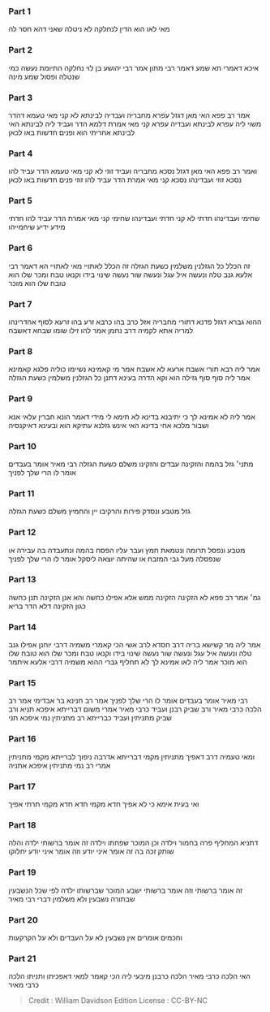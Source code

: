 
### Part 1
מאי לאו הוא הדין לנחלקה לא ניטלה שאני דהא חסר לה

### Part 2
איכא דאמרי תא שמע דאמר רבי מתון אמר רבי יהושע בן לוי נחלקה התיומת נעשה כמי שנטלה ופסול שמע מינה

### Part 3
אמר רב פפא האי מאן דגזל עפרא מחבריה ועבדיה לבינתא לא קני מאי טעמא דהדר משוי ליה עפרא לבינתא ועבדיה עפרא קני מאי אמרת דלמא הדר ועביד ליה לבינתא האי לבינתא אחריתי הוא ופנים חדשות באו לכאן

### Part 4
ואמר רב פפא האי מאן דגזל נסכא מחבריה ועביד זוזי לא קני מאי טעמא הדר עביד להו נסכא זוזי ועבדינהו נסכא קני מאי אמרת הדר עביד להו זוזי פנים חדשות באו לכאן

### Part 5
שחימי ועבדינהו חדתי לא קני חדתי ועבדינהו שחימי קני מאי אמרת הדר עביד להו חדתי מידע ידיע שיחמייהו

### Part 6
זה הכלל כל הגזלנין משלמין כשעת הגזלה זה הכלל לאתויי מאי לאתויי הא דאמר רבי אלעא גנב טלה ונעשה איל עגל ונעשה שור נעשה שינוי בידו וקנאו טבח ומכר שלו הוא טובח שלו הוא מוכר

### Part 7
ההוא גברא דגזל פדנא דתורי מחבריה אזל כרב בהו כרבא זרע בהו זרעא לסוף אהדרינהו למריה אתא לקמיה דרב נחמן אמר להו זילו שומו שבחא דאשבח

### Part 8
אמר ליה רבא תורי אשבח ארעא לא אשבח אמר מי קאמינא נשיימו כוליה פלגא קאמינא אמר ליה סוף סוף גזילה הוא וקא הדרה בעינא דתנן כל הגזלנין משלמין כשעת הגזלה

### Part 9
אמר ליה לא אמינא לך כי יתיבנא בדינא לא תימא לי מידי דאמר הונא חברין עלאי אנא ושבור מלכא אחי בדינא האי אינש גזלנא עתיקא הוא ובעינא דאיקנסיה

### Part 10
מתני׳ גזל בהמה והזקינה עבדים והזקינו משלם כשעת הגזלה רבי מאיר אומר בעבדים אומר לו הרי שלך לפניך

### Part 11
גזל מטבע ונסדק פירות והרקיבו יין והחמיץ משלם כשעת הגזלה

### Part 12
מטבע ונפסל תרומה ונטמאת חמץ ועבר עליו הפסח בהמה ונתעבדה בה עבירה או שנפסלה מעל גבי המזבח או שהיתה יוצאה ליסקל אומר לו הרי שלך לפניך

### Part 13
גמ׳ אמר רב פפא לא הזקינה הזקינה ממש אלא אפילו כחשה והא אנן הזקינה תנן כחשה כגון הזקינה דלא הדר בריא

### Part 14
אמר ליה מר קשישא בריה דרב חסדא לרב אשי הכי קאמרי משמיה דרבי יוחנן אפילו גנב טלה ונעשה איל עגל ונעשה שור נעשה שינוי בידו וקנאו טבח ומכר שלו הוא טובח שלו הוא מוכר אמר ליה לאו אמינא לך לא תחליף גברי ההוא משמיה דרבי אלעא איתמר

### Part 15
רבי מאיר אומר בעבדים אומר לו הרי שלך לפניך אמר רב חנינא בר אבדימי אמר רב הלכה כרבי מאיר ורב שביק רבנן ועביד כרבי מאיר אמרי משום דברייתא איפכא תניא ורב שביק מתניתין ועביד כברייתא רב מתניתין נמי איפכא תני

### Part 16
ומאי טעמיה דרב דאפיך מתניתין מקמי דברייתא אדרבה ניפוך לברייתא מקמי מתניתין אמרי רב נמי מתניתין איפכא אתניה

### Part 17
ואי בעית אימא כי לא אפיך חדא מקמי חדא חדא מקמי תרתי אפיך

### Part 18
דתניא המחליף פרה בחמור וילדה וכן המוכר שפחתו וילדה זה אומר ברשותי ילדה והלה שותק זכה בה זה אומר איני יודע וזה אומר איני יודע יחלוקו

### Part 19
זה אומר ברשותי וזה אומר ברשותי ישבע המוכר שברשותו ילדה לפי שכל הנשבעין שבתורה נשבעין ולא משלמין דברי רבי מאיר

### Part 20
וחכמים אומרים אין נשבעין לא על העבדים ולא על הקרקעות

### Part 21
האי הלכה כרבי מאיר הלכה כרבנן מיבעי ליה הכי קאמר למאי דאפכיתו ותניתו הלכה כרבי מאיר

>Credit : William Davidson Edition
>License : CC-BY-NC